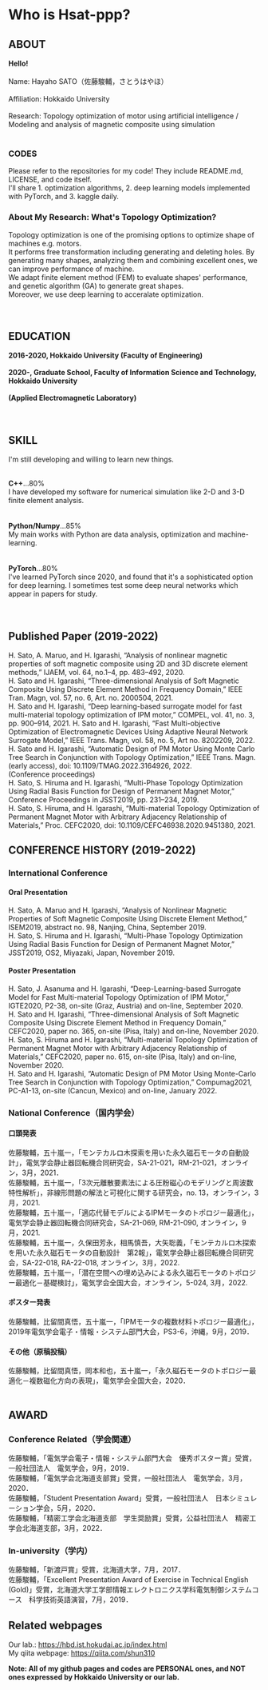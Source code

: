 # Who is Hsat-ppp?
## ABOUT
**Hello!**<br><br>
Name: Hayaho SATO（佐藤駿輔，さとうはやほ）<br><br>
Affiliation: Hokkaido University<br><br>
Research: Topology optimization of motor using artificial intelligence / Modeling and analysis of magnetic composite using simulation<br><br>
### CODES
Please refer to the repositories for my code! They include README.md, LICENSE, and code itself.<br>
I'll share 1. optimization algorithms, 2. deep learning models implemented with PyTorch, and 3. kaggle daily.<br>
### About My Research: What's Topology Optimization?
Topology optimization is one of the promising options to optimize shape of machines e.g. motors.<br>It performs free transformation including generating and deleting holes. By generating many shapes, analyzing them and combining excellent ones, we can improve performance of machine.<br>We adapt finite element method (FEM) to evaluate shapes' performance, and genetic algorithm (GA) to generate great shapes.<br>Moreover, we use deep learning to acceralate optimization.<br><br><br>


## EDUCATION
**2016-2020, Hokkaido University (Faculty of Engineering)<br><br>
2020-, Graduate School, Faculty of Information Science and Technology, Hokkaido University<br><br>
(Applied Electromagnetic Laboratory)<br><br><br>**


## SKILL
I'm still developing and willing to learn new things.<br><br>

**C++**...80%<br>
I have developed my software for numerical simulation like 2-D and 3-D finite element analysis.<br><br><br>
**Python/Numpy**...85%<br>
My main works with Python are data analysis, optimization and machine-learning.<br><br><br>
**PyTorch**...80%<br>
I've learned PyTorch since 2020, and found that it's a sophisticated option for deep learning. I sometimes test some deep neural networks which appear in papers for study.<br><br><br>


## Published Paper (2019-2022)
H. Sato, A. Maruo, and H. Igarashi, “Analysis of nonlinear magnetic properties of soft magnetic composite using 2D and 3D discrete element methods,” IJAEM, vol. 64, no.1–4, pp. 483–492, 2020.<br>
H. Sato and H. Igarashi, “Three-dimensional Analysis of Soft Magnetic Composite Using Discrete Element Method in Frequency Domain,” IEEE Tran. Magn, vol. 57, no. 6, Art. no. 2000504, 2021.<br>
H. Sato and H. Igarashi, “Deep learning-based surrogate model for fast multi-material topology optimization of IPM motor,” COMPEL, vol. 41, no. 3, pp. 900–914, 2021.
H. Sato and H. Igarashi, “Fast Multi-objective Optimization of Electromagnetic Devices Using Adaptive Neural Network Surrogate Model,” IEEE Trans. Magn, vol. 58, no. 5, Art no. 8202209, 2022.<br>
H. Sato and H. Igarashi, “Automatic Design of PM Motor Using Monte Carlo Tree Search in Conjunction with Topology Optimization,” IEEE Trans. Magn. (early access), doi: 10.1109/TMAG.2022.3164926, 2022.<br>
(Conference proceedings)<br>
H. Sato, S. Hiruma and H. Igarashi, “Multi-Phase Topology Optimization Using Radial Basis Function for Design of Permanent Magnet Motor,” Conference Proceedings in JSST2019, pp. 231–234, 2019.<br>
H. Sato, S. Hiruma, and H. Igarashi, “Multi-material Topology Optimization of Permanent Magnet Motor with Arbitrary Adjacency Relationship of Materials,” Proc. CEFC2020, doi: 10.1109/CEFC46938.2020.9451380, 2021.<br>

## CONFERENCE HISTORY (2019-2022)
### International Conference<br>
#### Oral Presentation<br>
H. Sato, A. Maruo and H. Igarashi, “Analysis of Nonlinear Magnetic Properties of Soft Magnetic Composite Using Discrete Element Method,” ISEM2019, abstract no. 98, Nanjing, China, September 2019.<br>
H. Sato, S. Hiruma and H. Igarashi, “Multi-Phase Topology Optimization Using Radial Basis Function for Design of Permanent Magnet Motor,” JSST2019, OS2, Miyazaki, Japan, November 2019.<br>
#### Poster Presentation<br>
H. Sato, J. Asanuma and H. Igarashi, “Deep-Learning-based Surrogate Model for Fast Multi-material Topology Optimization of IPM Motor,” IGTE2020, P2-38, on-site (Graz, Austria) and on-line, September 2020.<br>
H. Sato and H. Igarashi, “Three-dimensional Analysis of Soft Magnetic Composite Using Discrete Element Method in Frequency Domain,” CEFC2020, paper no. 365, on-site (Pisa, Italy) and on-line, November 2020.<br>
H. Sato, S. Hiruma and H. Igarashi, “Multi-material Topology Optimization of Permanent Magnet Motor with Arbitrary Adjacency Relationship of Materials,” CEFC2020, paper no. 615, on-site (Pisa, Italy) and on-line, November 2020.<br>
H. Sato and H. Igarashi, “Automatic Design of PM Motor Using Monte-Carlo Tree Search in Conjunction with Topology Optimization,” Compumag2021, PC-A1-13, on-site (Cancun, Mexico) and on-line, January 2022.<br>
### National Conference（国内学会）<br>
#### 口頭発表<br>
佐藤駿輔，五十嵐一，「モンテカルロ木探索を用いた永久磁石モータの自動設計」，電気学会静止器回転機合同研究会，SA-21-021，RM-21-021，オンライン，3月，2021．<br>
佐藤駿輔，五十嵐一，「3次元離散要素法による圧粉磁心のモデリングと周波数特性解析」，非線形問題の解法と可視化に関する研究会，no. 13，オンライン，3月，2021.<br>
佐藤駿輔，五十嵐一，「適応代替モデルによるIPMモータのトポロジー最適化」，電気学会静止器回転機合同研究会，SA-21-069, RM-21-090, オンライン，9月，2021.<br>
佐藤駿輔，五十嵐一，久保田芳永，相馬慎吾，大矢聡義，「モンテカルロ木探索を用いた永久磁石モータの自動設計　第2報」，電気学会静止器回転機合同研究会，SA-22-018, RA-22-018, オンライン，3月，2022.<br>
佐藤駿輔，五十嵐一，「潜在空間への埋め込みによる永久磁石モータのトポロジー最適化－基礎検討」，電気学会全国大会，オンライン，5-024, 3月，2022.<br>
#### ポスター発表<br>
佐藤駿輔，比留間真悟，五十嵐一，「IPMモータの複数材料トポロジー最適化」，2019年電気学会電子・情報・システム部門大会，PS3-6，沖縄，9月，2019．<br>
#### その他（原稿投稿）<br>
佐藤駿輔，比留間真悟，岡本和也，五十嵐一，「永久磁石モータのトポロジー最適化－複数磁化方向の表現」，電気学会全国大会，2020．<br><br>


## AWARD
### Conference Related（学会関連）
佐藤駿輔，「電気学会電子・情報・システム部門大会　優秀ポスター賞」受賞，一般社団法人　電気学会，9月，2019．<br>
佐藤駿輔，「電気学会北海道支部賞」受賞，一般社団法人　電気学会，3月，2020．<br>
佐藤駿輔，「Student Presentation Award」受賞，一般社団法人　日本シミュレーション学会，5月，2020．<br>
佐藤駿輔，「精密工学会北海道支部　学生奨励賞」受賞，公益社団法人　精密工学会北海道支部，3月，2022．<br>
### In-university（学内）
佐藤駿輔，「新渡戸賞」受賞，北海道大学，7月，2017．<br>
佐藤駿輔，「Excellent Presentation Award of Exercise in Technical English (Gold)」受賞，北海道大学工学部情報エレクトロニクス学科電気制御システムコース　科学技術英語演習，7月，2019．<br>


## Related webpages
Our lab.: https://hbd.ist.hokudai.ac.jp/index.html<br>
My qiita webpage: https://qiita.com/shun310<br>

<b>Note: All of my github pages and codes are PERSONAL ones, and NOT ones expressed by Hokkaido University or our lab.<br>
